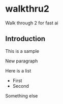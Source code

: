 # walkthru2
Walk through 2 for fast ai
## Introduction
This is a sample

New paragraph

Here is a list

- First
- Second

Something else
